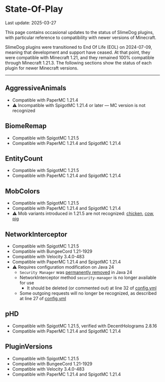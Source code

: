 # State-Of-Play
Last update: 2025-03-27

This page contains occasional updates to the status of SlimeDog plugins,
with particular reference to compatibility with newer versions of Minecraft.

SlimeDog plugins were transitioned to End Of Life (EOL) on 2024-07-09,
meaning that development and support have ceased.
At that point, they were compatible with Minecraft 1.21,
and they remained 100% compatible through Minecraft 1.21.3.
The following sections show the status of each plugin for newer Minecraft versions.

-----

## AggressiveAnimals
- Compatible with PaperMC 1.21.4
- ⚠️ Incompatible with SpigotMC 1.21.4 or later &mdash; MC version is not recognized

## BiomeRemap
- Compatible with SpigotMC 1.21.5
- Compatible with PaperMC 1.21.4 and SpigotMC 1.21.4

## EntityCount
- Compatible with SpigotMC 1.21.5
- Compatible with PaperMC 1.21.4 and SpigotMC 1.21.4

## MobColors
- Compatible with SpigotMC 1.21.5
- Compatible with PaperMC 1.21.4 and SpigotMC 1.21.4
- ⚠️ Mob variants introduced in 1.21.5 are not recognized: [chicken](https://minecraft.wiki/w/Chicken#Variants), [cow](https://minecraft.wiki/w/Cow#Variants), [pig](https://minecraft.wiki/w/Pig#Variants)

## NetworkInterceptor
- Compatible with SpigotMC 1.21.5
- Compatible with BungeeCord 1.21-1929
- Compatible with Velocity 3.4.0-483
- Compatible with PaperMC 1.21.4 and SpigotMC 1.21.4
- ⚠️ Requires configuration modification on Java 24
  - `Security Manager` was [permanently removed](https://openjdk.org/jeps/486) in Java 24
  - NetworkInterceptor method `security-manager` is no longer available for use
    - It should be deleted (or commented out) at line 32 of [config.yml](https://github.com/SlimeDog/NetworkInterceptor/blob/master/src/main/resources/config.yml)
  - Some outgoing requests will no longer be recognized, as described at line 27 of [config.yml](https://github.com/SlimeDog/NetworkInterceptor/blob/master/src/main/resources/config.yml)

## pHD
- Compatible with SpigotMC 1.21.5, verified with DecentHolograms 2.8.16
- Compatible with PaperMC 1.21.4 and SpigotMC 1.21.4

## PluginVersions
- Compatible with SpigotMC 1.21.5
- Compatible with BungeeCord 1.21-1929
- Compatible with Velocity 3.4.0-483
- Compatible with PaperMC 1.21.4 and SpigotMC 1.21.4

